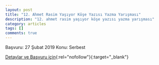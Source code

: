 ```yaml
---
layout: post
title: "12. Ahmet Rasim Yaşıyor Köşe Yazısı Yazma Yarışması"
description: "12. ahmet rasim yaşıyor köşe yazısı yazma yarışması"
category: articles
tags: []
comments: true
---
```


Başvuru: 27 Şubat 2019 
Konu: Serbest

[Detaylar ve Başvuru için](https://www.darussafaka.k12.tr/ahmet-rasim-yasiyor/?utm_source=edebiyatyarismalari.com&utm_medium=affiliate&utm_campaign=cpc){:rel="nofollow"}{:target="_blank"}